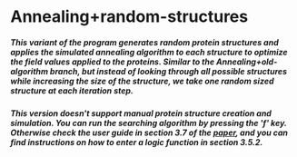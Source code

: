 # Annealing+random-structures
##### This variant of the program generates random protein structures and applies the simulated annealing algorithm to each structure to optimize the field values applied to the proteins. Similar to the Annealing+old-algorithm branch, but instead of looking through all possible structures while increasing the size of the structure, we take one random sized structure at each iteration step. 
##### This version doesn't support manual protein structure creation and simulation. You can run the searching algorithm by pressing the 'f' key. Otherwise check the user guide in section 3.7 of the [paper](https://ricsinaruto.github.io/website/docs/tdk.pdf), and you can find instructions on how to enter a logic function in section 3.5.2.
